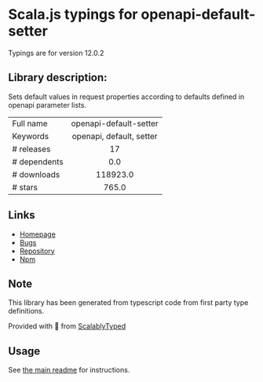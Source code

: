 
# Scala.js typings for openapi-default-setter

Typings are for version 12.0.2

## Library description:
Sets default values in request properties according to defaults defined in openapi parameter lists.

|                    |                 |
| ------------------ | :-------------: |
| Full name          | openapi-default-setter |
| Keywords           | openapi, default, setter |
| # releases         | 17 |
| # dependents       | 0.0 |
| # downloads        | 118923.0 |
| # stars            | 765.0 |

## Links
- [Homepage](https://github.com/kogosoftwarellc/open-api/tree/master/packages/openapi-default-setter#readme)
- [Bugs](https://github.com/kogosoftwarellc/open-api/issues)
- [Repository](https://github.com/kogosoftwarellc/open-api)
- [Npm](https://www.npmjs.com/package/openapi-default-setter)
    


## Note
This library has been generated from typescript code from first party type definitions.

Provided with :purple_heart: from [ScalablyTyped](https://github.com/oyvindberg/ScalablyTyped)

## Usage
See [the main readme](../../readme.md) for instructions.


